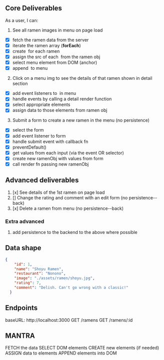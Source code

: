 ## Core Deliverables
As a user, I can:
1. See all ramen images in menu on page load
  - [x] fetch the ramen data from the server
  - [x] iterate the ramen array (**forEach**)
  - [x] create <img> for each ramen
  - [x] assign the src of each <img> from the ramen obj
  - [x] select menu element from DOM (anchor)
  - [x] append <img> to menu
2. Click on a menu img to see the details of that ramen shown in detail section
  - [x] add event listeners to <img> in menu
  - [x] handle events by calling a detail render function
  - [x] select appropriate elements
  - [x] assign data to those elements from ramen obj
3. Submit a form to create a new ramen in the menu (no persistence)
  - [x] select the form
  - [x] add event listener to form
  - [x] handle submit event with callback fn
  - [x] preventDefault()
  - [x] get values from each input (via the event OR selector)
  - [x] create new ramenObj with values from form
  - [x] call render fn passing new ramenObj

## Advanced deliverables
1. [x] See details of the 1st ramen on page load
2. [] Change the rating and comment with an edit form (no persistence--back)
3. [x] Delete a ramen from menu (no persistence--back)

### Extra advanced
1. add persistence to the backend to the above where possible

## Data shape
```json
{
    "id": 1,
    "name": "Shoyu Ramen",
    "restaurant": "Nonono",
    "image": "./assets/ramen/shoyu.jpg",
    "rating": 7,
    "comment": "Delish. Can't go wrong with a classic!"
  }
  ```

## Endpoints
baseURL: http://localhost:3000
GET /ramens
GET /ramens/:id

## MANTRA
FETCH the data
SELECT DOM elements
CREATE new elements (if needed)
ASSIGN data to elements
APPEND elements into DOM